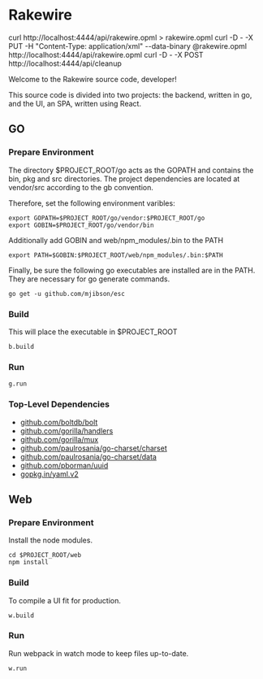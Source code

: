 # Rakewire

curl http://localhost:4444/api/rakewire.opml > rakewire.opml
curl -D - -X PUT -H "Content-Type: application/xml" --data-binary @rakewire.opml http://localhost:4444/api/rakewire.opml
curl -D - -X POST http://localhost:4444/api/cleanup


Welcome to the Rakewire source code, developer!

This source code is divided into two projects: the backend, written in go, and the UI, an SPA, written using React.

## GO

### Prepare Environment

The directory $PROJECT_ROOT/go acts as the GOPATH and contains the bin, pkg and src directories.
The project dependencies are located at vendor/src according to the gb convention.

Therefore, set the following environment varibles:

	export GOPATH=$PROJECT_ROOT/go/vendor:$PROJECT_ROOT/go
	export GOBIN=$PROJECT_ROOT/go/vendor/bin

Additionally add GOBIN and web/npm_modules/.bin to the PATH

	export PATH=$GOBIN:$PROJECT_ROOT/web/npm_modules/.bin:$PATH

Finally, be sure the following go executables are installed are in the PATH.
They are necessary for go generate commands.

	go get -u github.com/mjibson/esc


### Build

This will place the executable in $PROJECT_ROOT

	b.build

### Run

	g.run

### Top-Level Dependencies

 - [github.com/boltdb/bolt](https://github.com/boltdb/bolt)
 - [github.com/gorilla/handlers](https://github.com/gorilla/handlers)
 - [github.com/gorilla/mux](https://github.com/gorilla/mux)
 - [github.com/paulrosania/go-charset/charset](https://github.com/paulrosania/go-charset/charset)
 - [github.com/paulrosania/go-charset/data](https://github.com/paulrosania/go-charset/data)
 - [github.com/pborman/uuid](https://github.com/pborman/uuid)
 - [gopkg.in/yaml.v2](https://gopkg.in/yaml.v2)

## Web

### Prepare Environment

Install the node modules.

	cd $PROJECT_ROOT/web
	npm install

### Build

To compile a UI fit for production.

	w.build

### Run

Run webpack in watch mode to keep files up-to-date.

	w.run
